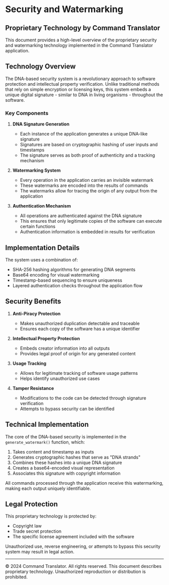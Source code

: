 # Security and Watermarking

## Proprietary Technology by Command Translator

This document provides a high-level overview of the proprietary security and watermarking technology implemented in the Command Translator application.

## Technology Overview

The DNA-based security system is a revolutionary approach to software protection and intellectual property verification. Unlike traditional methods that rely on simple encryption or licensing keys, this system embeds a unique digital signature - similar to DNA in living organisms - throughout the software.

### Key Components

1. **DNA Signature Generation**
   - Each instance of the application generates a unique DNA-like signature
   - Signatures are based on cryptographic hashing of user inputs and timestamps
   - The signature serves as both proof of authenticity and a tracking mechanism

2. **Watermarking System**
   - Every operation in the application carries an invisible watermark
   - These watermarks are encoded into the results of commands
   - The watermarks allow for tracing the origin of any output from the application

3. **Authentication Mechanism**
   - All operations are authenticated against the DNA signature
   - This ensures that only legitimate copies of the software can execute certain functions
   - Authentication information is embedded in results for verification

## Implementation Details

The system uses a combination of:

- SHA-256 hashing algorithms for generating DNA segments
- Base64 encoding for visual watermarking
- Timestamp-based sequencing to ensure uniqueness
- Layered authentication checks throughout the application flow

## Security Benefits

1. **Anti-Piracy Protection**
   - Makes unauthorized duplication detectable and traceable
   - Ensures each copy of the software has a unique identifier

2. **Intellectual Property Protection**
   - Embeds creator information into all outputs
   - Provides legal proof of origin for any generated content

3. **Usage Tracking**
   - Allows for legitimate tracking of software usage patterns
   - Helps identify unauthorized use cases

4. **Tamper Resistance**
   - Modifications to the code can be detected through signature verification
   - Attempts to bypass security can be identified

## Technical Implementation

The core of the DNA-based security is implemented in the `generate_watermark()` function, which:

1. Takes content and timestamp as inputs
2. Generates cryptographic hashes that serve as "DNA strands"
3. Combines these hashes into a unique DNA signature
4. Creates a base64-encoded visual representation
5. Associates this signature with copyright information

All commands processed through the application receive this watermarking, making each output uniquely identifiable.

## Legal Protection

This proprietary technology is protected by:

- Copyright law
- Trade secret protection
- The specific license agreement included with the software

Unauthorized use, reverse engineering, or attempts to bypass this security system may result in legal action.

---

© 2024 Command Translator. All rights reserved.
This document describes proprietary technology.
Unauthorized reproduction or distribution is prohibited.